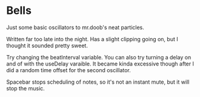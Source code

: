 Bells
=====

Just some basic oscillators to mr.doob's neat particles.

Written far too late into the night. Has a slight clipping going on, but I thought it sounded pretty sweet.

Try changing the beatInterval variable. You can also try turning a delay on and of with the useDelay varaible. It became kinda excessive though after I did a random time offset for the second oscillator.

Spacebar stops scheduling of notes, so it's not an instant mute, but it will stop the music.
